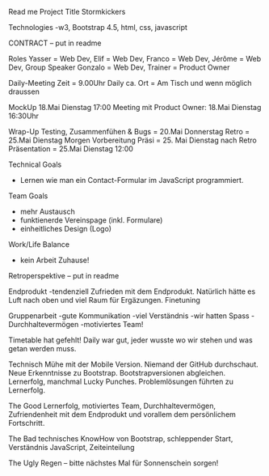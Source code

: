 Read me 
Project Title
Stormkickers

Technologies
-w3, Bootstrap 4.5, html, css, javascript




CONTRACT – put in readme

Roles
Yasser = Web Dev, 
Elif = Web Dev, 
Franco = Web Dev, 
Jérôme = Web Dev, Group Speaker
Gonzalo = Web Dev, 
Trainer = Product Owner

Daily-Meeting
Zeit = 9.00Uhr Daily ca.
Ort = Am Tisch und wenn möglich draussen

MockUp 
18.Mai Dienstag 17:00
Meeting mit Product Owner: 18.Mai Dienstag 16:30Uhr

Wrap-Up
Testing, Zusammenfühen & Bugs = 20.Mai Donnerstag 
Retro = 25.Mai Dienstag Morgen
Vorbereitung Präsi = 25. Mai Dienstag nach Retro
Präsentation = 25.Mai Dienstag 12:00

Technical Goals
- Lernen wie man ein Contact-Formular im JavaScript programmiert.

Team Goals
- mehr Austausch
- funktienerde Vereinspage (inkl. Formulare)
- einheitliches Design (Logo)

Work/Life Balance
- kein Arbeit Zuhause!



Retroperspektive – put in readme

Endprodukt
-tendenziell Zufrieden mit dem Endprodukt.
Natürlich hätte es Luft nach oben und viel Raum für Ergäzungen. Finetuning

Gruppenarbeit
-gute Kommunikation
-viel Verständnis
-wir hatten Spass
-Durchhaltevermögen
-motiviertes Team!

Timetable hat gefehlt! Daily war gut, jeder wusste wo wir stehen und was getan werden muss.

Technisch
Mühe mit der Mobile Version. Niemand der GitHub durchschaut. Neue Erkenntnisse zu Bootstrap. Bootstrapversionen abgleichen. Lernerfolg, manchmal Lucky Punches. Problemlösungen führten zu Lernerfolg.

The Good
Lernerfolg, motiviertes Team, Durchhaltevermögen, Zufriendenheit mit dem Endprodukt und vorallem dem persönlichem Fortschritt.

The Bad
technisches KnowHow von Bootstrap, schleppender Start, Verständnis JavaScript, Zeiteinteilung 

The Ugly
Regen – bitte nächstes Mal für Sonnenschein sorgen! 
